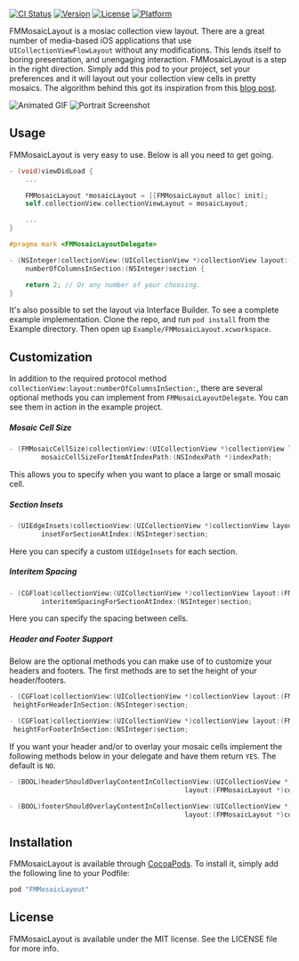 [![CI Status](http://img.shields.io/travis/JVillella/FMMosaicLayout.svg?style=flat)](https://travis-ci.org/JVillella/FMMosaicLayout)
[![Version](https://img.shields.io/cocoapods/v/FMMosaicLayout.svg?style=flat)](http://cocoadocs.org/docsets/FMMosaicLayout)
[![License](https://img.shields.io/cocoapods/l/FMMosaicLayout.svg?style=flat)](http://cocoadocs.org/docsets/FMMosaicLayout)
[![Platform](https://img.shields.io/cocoapods/p/FMMosaicLayout.svg?style=flat)](http://cocoadocs.org/docsets/FMMosaicLayout)

FMMosaicLayout is a mosiac collection view layout. There are a great number of media-based iOS applications that use `UICollectionViewFlowLayout` without any modifications. This lends itself to boring presentation, and unengaging interaction. FMMosaicLayout is a step in the right direction. Simply add this pod to your project, set your preferences and it will layout out your collection view cells in pretty mosaics. The algorithm behind this got its inspiration from this [blog post](http://blog.vjeux.com/2012/image/image-layout-algorithm-facebook.html).

![Animated GIF](https://fmitech.github.io/FMMosaicLayout/Screenshots/fmmosaiclayout.gif)
![Portrait Screenshot](http://fmitech.github.io/FMMosaicLayout/Screenshots/portrait-3-small.png)

## Usage

FMMosaicLayout is very easy to use. Below is all you need to get going.

```objective-c
- (void)viewDidLoad {
    ...

    FMMosaicLayout *mosaicLayout = [[FMMosaicLayout alloc] init];
    self.collectionView.collectionViewLayout = mosaicLayout;

    ...
}

#pragma mark <FMMosaicLayoutDelegate>

- (NSInteger)collectionView:(UICollectionView *)collectionView layout:(FMMosaicLayout *)collectionViewLayout
    numberOfColumnsInSection:(NSInteger)section {

    return 2; // Or any number of your choosing.
}
```

It's also possible to set the layout via Interface Builder. To see a complete example implementation. Clone the repo, and run `pod install` from the Example directory. Then open up `Example/FMMosaicLayout.xcworkspace`.

## Customization

In addition to the required protocol method `collectionView:layout:numberOfColumnsInSection:`, there are several optional methods you can implement from `FMMosaicLayoutDelegate`. You can see them in action in the example project.

##### Mosaic Cell Size

```objective-c
- (FMMosaicCellSize)collectionView:(UICollectionView *)collectionView layout:(FMMosaicLayout *)collectionViewLayout
        mosaicCellSizeForItemAtIndexPath:(NSIndexPath *)indexPath;
```

This allows you to specify when you want to place a large or small mosaic cell.

##### Section Insets    
```objective-c
- (UIEdgeInsets)collectionView:(UICollectionView *)collectionView layout:(FMMosaicLayout *)collectionViewLayout
        insetForSectionAtIndex:(NSInteger)section;
```

Here you can specify a custom `UIEdgeInsets` for each section.

##### Interitem Spacing

```objective-c
- (CGFloat)collectionView:(UICollectionView *)collectionView layout:(FMMosaicLayout *)collectionViewLayout
        interitemSpacingForSectionAtIndex:(NSInteger)section;
```

Here you can specify the spacing between cells.

##### Header and Footer Support

Below are the optional methods you can make use of to customize your headers and footers. The first methods are to set the height of your header/footers.

```objective-c
- (CGFloat)collectionView:(UICollectionView *)collectionView layout:(FMMosaicLayout *)collectionViewLayout
 heightForHeaderInSection:(NSInteger)section;

- (CGFloat)collectionView:(UICollectionView *)collectionView layout:(FMMosaicLayout *)collectionViewLayout
 heightForFooterInSection:(NSInteger)section;
```

If you want your header and/or to overlay your mosaic cells implement the following methods below in your delegate and have them return `YES`. The default is `NO`.

```objective-c
- (BOOL)headerShouldOverlayContentInCollectionView:(UICollectionView *)collectionView
                                            layout:(FMMosaicLayout *)collectionViewLayout;

- (BOOL)footerShouldOverlayContentInCollectionView:(UICollectionView *)collectionView
                                            layout:(FMMosaicLayout *)collectionViewLayout;
```

## Installation

FMMosaicLayout is available through [CocoaPods](http://cocoapods.org). To install
it, simply add the following line to your Podfile:

```ruby
pod "FMMosaicLayout"
```

## License

FMMosaicLayout is available under the MIT license. See the LICENSE file for more info.

